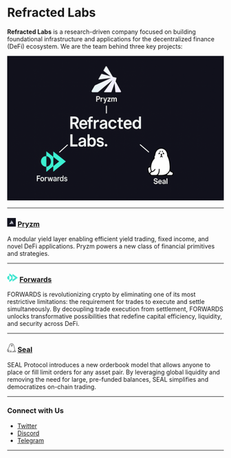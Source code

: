 # Refracted Labs

**Refracted Labs** is a research-driven company focused on building foundational infrastructure and applications for the decentralized finance (DeFi) ecosystem. We are the team behind three key projects:
<p align="center">
  <img src="assets/banner.png" alt="Refracted Labs Banner" />
</p>

---

### <img src="assets/p.png" alt="Pryzm Logo" height="20"/> [Pryzm](https://github.com/pryzm-finance)
A modular yield layer enabling efficient yield trading, fixed income, and novel DeFi applications. Pryzm powers a new class of financial primitives and strategies.

---

### <img src="assets/logo.svg" alt="Forwards Logo" height="20"/> [Forwards](https://github.com/forwards-finance)
FORWARDS is revolutionizing crypto by eliminating one of its most restrictive limitations: the requirement for trades to execute and settle simultaneously. By decoupling trade execution from settlement, FORWARDS unlocks transformative possibilities that redefine capital efficiency, liquidity, and security across DeFi.

---

### <img src="assets/seal.png" alt="Seal Logo" height="20"/> [Seal](https://github.com/seal-protocol)
SEAL Protocol introduces a new orderbook model that allows anyone to place or fill limit orders for any asset pair. By leveraging global liquidity and removing the need for large, pre-funded balances, SEAL simplifies and democratizes on-chain trading.

---

### Connect with Us

- [Twitter](https://x.com/Refracted_Labs)
- [Discord](https://discord.gg/gpWeG57F43)
- [Telegram](https://t.me/pryzm_zone)

---
